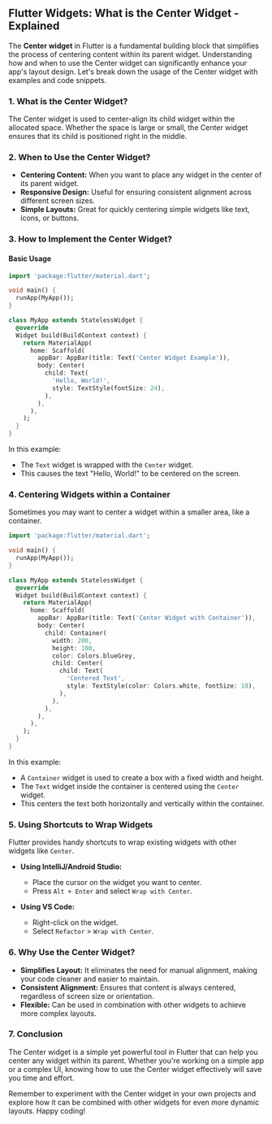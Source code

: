 ## Flutter Widgets: What is the Center Widget - Explained

The **Center widget** in Flutter is a fundamental building block that simplifies the process of centering content within its parent widget. Understanding how and when to use the Center widget can significantly enhance your app's layout design. Let's break down the usage of the Center widget with examples and code snippets.

### 1. **What is the Center Widget?**

The Center widget is used to center-align its child widget within the allocated space. Whether the space is large or small, the Center widget ensures that its child is positioned right in the middle.

### 2. **When to Use the Center Widget?**

- **Centering Content:** When you want to place any widget in the center of its parent widget.
- **Responsive Design:** Useful for ensuring consistent alignment across different screen sizes.
- **Simple Layouts:** Great for quickly centering simple widgets like text, icons, or buttons.

### 3. **How to Implement the Center Widget?**

#### Basic Usage

```dart
import 'package:flutter/material.dart';

void main() {
  runApp(MyApp());
}

class MyApp extends StatelessWidget {
  @override
  Widget build(BuildContext context) {
    return MaterialApp(
      home: Scaffold(
        appBar: AppBar(title: Text('Center Widget Example')),
        body: Center(
          child: Text(
            'Hello, World!',
            style: TextStyle(fontSize: 24),
          ),
        ),
      ),
    );
  }
}
```

In this example:

- The `Text` widget is wrapped with the `Center` widget.
- This causes the text "Hello, World!" to be centered on the screen.

### 4. **Centering Widgets within a Container**

Sometimes you may want to center a widget within a smaller area, like a container.

```dart
import 'package:flutter/material.dart';

void main() {
  runApp(MyApp());
}

class MyApp extends StatelessWidget {
  @override
  Widget build(BuildContext context) {
    return MaterialApp(
      home: Scaffold(
        appBar: AppBar(title: Text('Center Widget with Container')),
        body: Center(
          child: Container(
            width: 200,
            height: 100,
            color: Colors.blueGrey,
            child: Center(
              child: Text(
                'Centered Text',
                style: TextStyle(color: Colors.white, fontSize: 18),
              ),
            ),
          ),
        ),
      ),
    );
  }
}
```

In this example:

- A `Container` widget is used to create a box with a fixed width and height.
- The `Text` widget inside the container is centered using the `Center` widget.
- This centers the text both horizontally and vertically within the container.

### 5. **Using Shortcuts to Wrap Widgets**

Flutter provides handy shortcuts to wrap existing widgets with other widgets like `Center`.

- **Using IntelliJ/Android Studio:**

  - Place the cursor on the widget you want to center.
  - Press `Alt + Enter` and select `Wrap with Center`.
- **Using VS Code:**

  - Right-click on the widget.
  - Select `Refactor` > `Wrap with Center`.

### 6. **Why Use the Center Widget?**

- **Simplifies Layout:** It eliminates the need for manual alignment, making your code cleaner and easier to maintain.
- **Consistent Alignment:** Ensures that content is always centered, regardless of screen size or orientation.
- **Flexible:** Can be used in combination with other widgets to achieve more complex layouts.

### 7. **Conclusion**

The Center widget is a simple yet powerful tool in Flutter that can help you center any widget within its parent. Whether you're working on a simple app or a complex UI, knowing how to use the Center widget effectively will save you time and effort.

Remember to experiment with the Center widget in your own projects and explore how it can be combined with other widgets for even more dynamic layouts. Happy coding!
